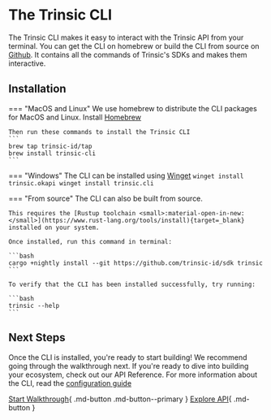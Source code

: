 # The Trinsic CLI

The Trinsic CLI makes it easy to interact with the Trinsic API from your terminal. You can get the CLI on homebrew or build the CLI from source on [Github](https://github.com/trinsic-id/sdk/cli). It contains all the commands of Trinsic's SDKs and makes them interactive. 

## Installation

=== "MacOS and Linux"
    We use homebrew to distribute the CLI packages for MacOS and Linux. Install [Homebrew](https://brew.sh/)

    Then run these commands to install the Trinsic CLI
    ```
    brew tap trinsic-id/tap
    brew install trinsic-cli
    ```

=== "Windows"
    The CLI can be installed using [Winget](https://docs.microsoft.com/en-us/windows/package-manager/winget/)
    ```
    winget install trinsic.okapi
    winget install trinsic.cli
    ```

=== "From source"
    The CLI can also be built from source.

    This requires the [Rustup toolchain <small>:material-open-in-new:</small>](https://www.rust-lang.org/tools/install){target=_blank} installed on your system.

    Once installed, run this command in terminal:

    ```bash
    cargo +nightly install --git https://github.com/trinsic-id/sdk trinsic
    ```

    To verify that the CLI has been installed successfully, try running:

    ```bash
    trinsic --help
    ```

## Next Steps

Once the CLI is installed, you're ready to start building! We recommend going through the walkthrough next. If you're ready to dive into building your ecosystem, check out our API Reference. For more information about the CLI, read the [configuration guide](./config.md)

[Start Walkthrough](../walkthroughs/vaccination.md){ .md-button .md-button--primary } [Explore API](../reference/index.md){ .md-button }

